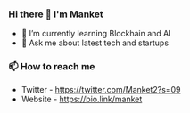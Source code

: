 ### Hi there 👋 I'm Manket

- 🌱 I’m currently learning Blockhain and AI
- 💬 Ask me about latest tech and startups


### 📫 How to reach me
- Twitter - https://twitter.com/Manket2?s=09
- Website - https://bio.link/manket

<!--
**manket16/manket16** is a ✨ _special_ ✨ repository because its `README.md` (this file) appears on your GitHub profile.

Here are some ideas to get you started:

- 🔭 I’m currently working on ..
- 🌱 I’m currently learning Blockhain and AI
- 👯 I’m looking to collaborate on ...
- 🤔 I’m looking for help with ...
- 💬 Ask me about latest tech and startups
- 📫 How to reach me: ...
- 😄 Pronouns: ...
- ⚡ Fun fact: ...
-->
